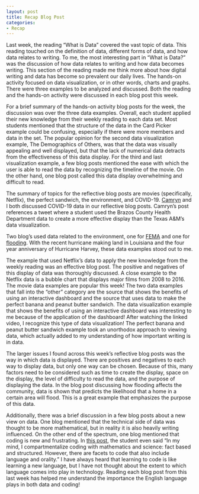 ```yaml
---
layout: post
title: Recap Blog Post
categories:
- Recap
---
```



Last week, the reading “What is Data” covered the vast topic of data. This reading touched on the definition of data, different forms of data, and how data relates to writing. To me, the most interesting part in “What is Data?” was the discussion of how data relates to writing and how data becomes writing. This section of the reading made me think more about how digital writing and data has become so prevalent our daily lives. The hands-on activity focused on data visualization, or in other words, charts and graphs. There were three examples to be analyzed and discussed. Both the reading and the hands-on activity were discussed in each blog post this week.

For a brief summary of the hands-on activity blog posts for the week, the discussion was over the three data examples. Overall, each student applied their new knowledge from their weekly reading to each data set. Most students mentioned that the structure of the data in the Card Picker example could be confusing, especially if there were more members and data in the set. The popular opinion for the second data visualization example, The Demographics of Others, was that the data was visually appealing and well displayed, but that the lack of numerical data detracts from the effectiveness of this data display. For the third and last visualization example, a few blog posts mentioned the ease with which the user is able to read the data by recognizing the timeline of the movie. On the other hand, one blog post called this data display overwhelming and difficult to read.

The summary of topics for the reflective blog posts are movies (specifically, Netflix), the perfect sandwich, the environment, and COVID-19. [Camryn](https://camrynbl.github.io/) and I both discussed COVID-19 data in our reflective blog posts. Camryn’s post references a tweet where a student used the Brazos County Health Department data to create a more effective display than the Texas A&M’s data visualization.

Two blog’s used data related to the environment, one for [FEMA](https://sarahsamdo.github.io/2020/09/04/reflective-post.html) and one for [flooding](https://selinkorkmaz.github.io/2020/09/02/week3reflective.html). With the recent hurricane making land in Louisiana and the four year anniversary of Hurricane Harvey, these data examples stood out to me.

The example that used Netflix’s data to apply the new knowledge from the weekly reading was an effective blog post. The positive and negatives of this display of data was thoroughly discussed. A close example to the Netflix data is a bubble chart that displays major films from 2008 to 2016. The movie data examples are popular this week!
The two data examples that fall into the “other” category are the source that shows the benefits of using an interactive dashboard and the source that uses data to make the perfect banana and peanut butter sandwich. The data visualization example that shows the benefits of using an interactive dashboard was interesting to me because of the application of the dashboard! After watching the linked video, I recognize this type of data visualization! The perfect banana and peanut butter sandwich example took an unorthodox approach to viewing data, which actually added to my understanding of how important writing is in data.

The larger issues I found across this week’s reflective blog posts was the way in which data is displayed. There are positives and negatives to each way to display data, but only one way can be chosen. Because of this, many factors need to be considered such as time to create the display, space on the display, the level of difficulty to read the data, and the purpose of displaying the data. In the blog post discussing how flooding affects the community, data is shown that predicts the likelihood that a home in a certain area will flood. This is a great example that emphasizes the purpose of this data.

Additionally, there was a brief discussion in a few blog posts about a new view on data. One blog mentioned that the technical side of data was thought to be more mathematical, but in reality it is also heavily writing influenced. On the other end of the spectrum, one blog mentioned that coding is new and frustrating. In [this post](https://murphyscott.github.io/2020/09/02/reflection-1.html), the student even said “In my mind, I compartmentalize coding with mathematics and science: fact based and structured. However, there are facets to code that also include language and orality.” I have always heard that learning to code is like learning a new language, but I have not thought about the extent to which language comes into play in technology. Reading each blog post from this last week has helped me understand the importance the English language plays in both data and coding!
